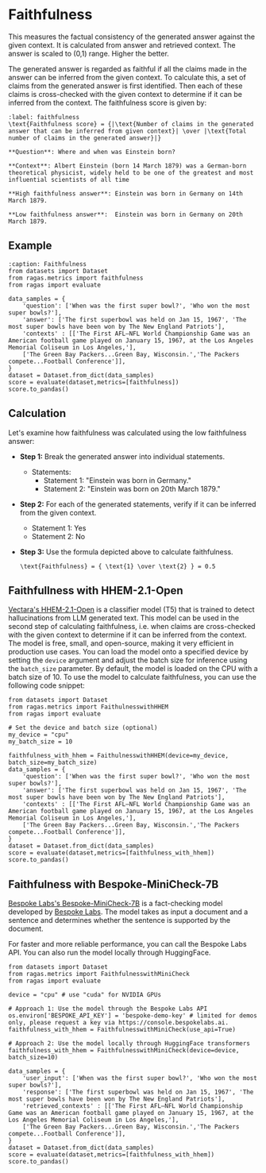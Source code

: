# Faithfulness

This measures the factual consistency of the generated answer against the given context. It is calculated from answer and retrieved context. The answer is scaled to (0,1) range. Higher the better.

The generated answer is regarded as faithful if all the claims made in the answer can be inferred from the given context. To calculate this, a set of claims from the generated answer is first identified. Then each of these claims is cross-checked with the given context to determine if it can be inferred from the context. The faithfulness score is given by:

```{math}
:label: faithfulness
\text{Faithfulness score} = {|\text{Number of claims in the generated answer that can be inferred from given context}| \over |\text{Total number of claims in the generated answer}|}
```

```{hint}
**Question**: Where and when was Einstein born?

**Context**: Albert Einstein (born 14 March 1879) was a German-born theoretical physicist, widely held to be one of the greatest and most influential scientists of all time

**High faithfulness answer**: Einstein was born in Germany on 14th March 1879.

**Low faithfulness answer**:  Einstein was born in Germany on 20th March 1879.
```

## Example

```{code-block} python
:caption: Faithfulness
from datasets import Dataset
from ragas.metrics import faithfulness
from ragas import evaluate

data_samples = {
    'question': ['When was the first super bowl?', 'Who won the most super bowls?'],
    'answer': ['The first superbowl was held on Jan 15, 1967', 'The most super bowls have been won by The New England Patriots'],
    'contexts' : [['The First AFL–NFL World Championship Game was an American football game played on January 15, 1967, at the Los Angeles Memorial Coliseum in Los Angeles,'],
    ['The Green Bay Packers...Green Bay, Wisconsin.','The Packers compete...Football Conference']],
}
dataset = Dataset.from_dict(data_samples)
score = evaluate(dataset,metrics=[faithfulness])
score.to_pandas()
```

## Calculation

Let's examine how faithfulness was calculated using the low faithfulness answer:

- **Step 1:** Break the generated answer into individual statements.

  - Statements:
    - Statement 1: "Einstein was born in Germany."
    - Statement 2: "Einstein was born on 20th March 1879."

- **Step 2:** For each of the generated statements, verify if it can be inferred from the given context.

  - Statement 1: Yes
  - Statement 2: No

- **Step 3:** Use the formula depicted above to calculate faithfulness.
  ```{math}
  \text{Faithfulness} = { \text{1} \over \text{2} } = 0.5
  ```

## Faithfullness with HHEM-2.1-Open

[Vectara's HHEM-2.1-Open](https://vectara.com/blog/hhem-2-1-a-better-hallucination-detection-model/) is a classifier model (T5) that is trained to detect hallucinations from LLM generated text. This model can be used in the second step of calculating faithfulness, i.e. when claims are cross-checked with the given context to determine if it can be inferred from the context. The model is free, small, and open-source, making it very efficient in production use cases. You can load the model onto a specified device by setting the `device` argument and adjust the batch size for inference using the `batch_size` parameter. By default, the model is loaded on the CPU with a batch size of 10. To use the model to calculate faithfulness, you can use the following code snippet:

```{code-block} python
from datasets import Dataset
from ragas.metrics import FaithulnesswithHHEM
from ragas import evaluate

# Set the device and batch size (optional)
my_device = "cpu"
my_batch_size = 10

faithfulness_with_hhem = FaithulnesswithHHEM(device=my_device, batch_size=my_batch_size)
data_samples = {
    'question': ['When was the first super bowl?', 'Who won the most super bowls?'],
    'answer': ['The first superbowl was held on Jan 15, 1967', 'The most super bowls have been won by The New England Patriots'],
    'contexts' : [['The First AFL–NFL World Championship Game was an American football game played on January 15, 1967, at the Los Angeles Memorial Coliseum in Los Angeles,'],
    ['The Green Bay Packers...Green Bay, Wisconsin.','The Packers compete...Football Conference']],
}
dataset = Dataset.from_dict(data_samples)
score = evaluate(dataset,metrics=[faithfulness_with_hhem])
score.to_pandas()

```

## Faithfulness with Bespoke-MiniCheck-7B

[Bespoke Labs's Bespoke-MiniCheck-7B](https://huggingface.co/bespokelabs/Bespoke-MiniCheck-7B) is a fact-checking model developed by [Bespoke Labs](https://bespokelabs.ai). The model takes as input a document and a sentence and determines whether the sentence is supported by the document.

For faster and more reliable performance, you can call the Bespoke Labs API. You can also run the model locally through HuggingFace.

```{code-block} python
from datasets import Dataset
from ragas.metrics import FaithfulnesswithMiniCheck
from ragas import evaluate

device = "cpu" # use "cuda" for NVIDIA GPUs

# Approach 1: Use the model through the Bespoke Labs API
os.environ['BESPOKE_API_KEY'] = 'bespoke-demo-key' # limited for demos only, please request a key via https://console.bespokelabs.ai.
faithfulness_with_hhem = FaithfulnesswithMiniCheck(use_api=True)

# Approach 2: Use the model locally through HuggingFace transformers
faithfulness_with_hhem = FaithfulnesswithMiniCheck(device=device, batch_size=10)

data_samples = {
    'user_input': ['When was the first super bowl?', 'Who won the most super bowls?'],
    'response': ['The first superbowl was held on Jan 15, 1967', 'The most super bowls have been won by The New England Patriots'],
    'retrieved_contexts' : [['The First AFL–NFL World Championship Game was an American football game played on January 15, 1967, at the Los Angeles Memorial Coliseum in Los Angeles,'],
    ['The Green Bay Packers...Green Bay, Wisconsin.','The Packers compete...Football Conference']],
}
dataset = Dataset.from_dict(data_samples)
score = evaluate(dataset,metrics=[faithfulness_with_hhem])
score.to_pandas()

```
